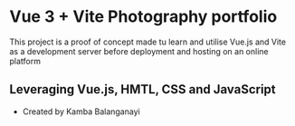 # Vue 3 + Vite Photography portfolio

This project is a proof of concept made tu learn and utilise Vue.js and Vite as a development server before deployment and hosting on an online platform

## Leveraging Vue.js, HMTL, CSS and JavaScript

- Created by Kamba Balanganayi

